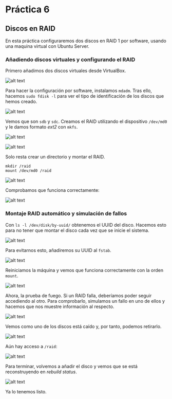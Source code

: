# Práctica 6
## Discos en RAID

En esta práctica configuraremos dos discos en RAID 1 por software, usando una maquina virtual con Ubuntu Server.

### Añadiendo discos virtuales y configurando el RAID

Primero añadimos dos discos virtuales desde VirtualBox.

![alt text](http://i.imgur.com/hvyngn4.png)

Para hacer la configuración por software, instalamos ```mdadm```. Tras ello, hacemos ```sudo fdisk -l``` para ver el tipo de identificación de los discos que hemos creado.

![alt text](http://i.imgur.com/x7fADNV.png)

Vemos que son ```sdb``` y ```sdc```. Creamos el RAID utilizando el dispositivo ```/dev/md0``` y le damos formato *ext2* con ```mkfs```.

![alt text](http://i.imgur.com/0SqtK9q.png)

![alt text](http://i.imgur.com/pdG5LVb.png)

Solo resta crear un directorio y montar el RAID.

```
mkdir /raid
mount /dev/md0 /raid
```

![alt text](http://i.imgur.com/dBFqatK.png)

Comprobamos que funciona correctamente:

![alt text](http://i.imgur.com/hMjUIC4.png)

### Montaje RAID automático y simulación de fallos

Con ```ls -l /dev/disk/by-uuid/``` obtenemos el UUID del disco. Hacemos esto para no tener que montar el disco cada vez que se inicie el sistema. 

![alt text](http://i.imgur.com/x5vwkVn.png)

Para evitarnos esto, añadiremos su UUID al ```fstab```.

![alt text](http://i.imgur.com/uDsxZSA.png)

Reiniciamos la máquina y vemos que funciona correctamente con la orden ```mount```.

![alt text](http://i.imgur.com/qv0sq8v.jpg)

Ahora, la prueba de fuego. Si un RAID falla, deberíamos poder seguir accediendo al otro. Para comprobarlo, simulamos un fallo en uno de ellos y hacemos que nos muestre información al respecto.

![alt text](http://i.imgur.com/q1sTtbY.png)

Vemos como uno de los discos está caído y, por tanto, podemos retirarlo.

![alt text](http://i.imgur.com/OnWHDyH.png)

Aún hay acceso a ```/raid```:  

![alt text](http://i.imgur.com/WxLKoIT.png)

Para terminar, volvemos a añadir el disco y vemos que se está reconstruyendo en *rebuild status*.

![alt text](http://i.imgur.com/8wrlHBA.png)

Ya lo tenemos listo.
